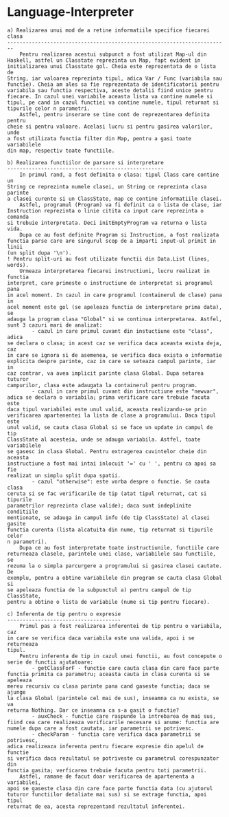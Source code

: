 # Language-Interpreter

	a) Realizarea unui mod de a retine informatiile specifice fiecarei clasa
	------------------------------------------------------------------------
		Pentru realizarea acestui subpunct a fost utilizat Map-ul din 
	Haskell, astfel un Classtate reprezinta un Map, fapt evident in 
	initializarea unui Classtate gol. Cheia este reprezentata de o lista de
	String, iar valoarea reprezinta tipul, adica Var / Func (variabila sau
	functie). Cheia am ales sa fie reprezentata de identificatorii pentru
	variabila sau functia respectiva, aceste detalii fiind unice pentru
	fiecare. In cazul unei variabile aceasta lista va contine numele si
	tipul, pe cand in cazul functiei va contine numele, tipul returnat si
	tipurile celor n parametri.
		Astfel, pentru inserare se tine cont de reprezentarea definita pentru
	cheie si pentru valoare. Acelasi lucru si pentru gasirea valorilor, unde
	a fost utilizata functia filter din Map, pentru a gasi toate variabilele
	din map, respectiv toate functiile.

	b) Realizarea functiilor de parsare si interpretare
	---------------------------------------------------
		In primul rand, a fost definita o clasa: tipul Class care contine un
	String ce reprezinta numele clasei, un String ce reprezinta clasa parinte
	a clasei curente si un ClassState, map ce contine informatiile clasei.
		Astfel, programul (Program) va fi definit ca o lista de clase, iar 
	Instruction reprezinta o linie citita ca input care reprezinta o comanda
	si trebuie interpretata. Deci initEmptyProgram va returna o lista vida.
		Dupa ce au fost definite Program si Instruction, a fost realizata 
	functia parse care are singurul scop de a imparti input-ul primit in linii
	(un split dupa '\n').
	! Pentru split-uri au fost utilizate functii din Data.List (lines, words).
		Urmeaza interpretarea fiecarei instructiuni, lucru realizat in functia
	interpret, care primeste o instructiune de interpretat si programul pana 
	in acel moment. In cazul in care programul (containerul de clase) pana in
	acel moment este gol (se apeleaza functia de interpretare prima data), se
	adauga la program clasa "Global" si se continua interpretarea. Astfel, 
	sunt 3 cazuri mari de analizat:
			- cazul in care primul cuvant din instuctiune este "class", adica
	se declara o clasa; in acest caz se verifica daca aceasta exista deja, caz
	in care se ignora si de asemenea, se verifica daca exista o informatie 
	explicita despre parinte, caz in care se seteaza campul parinte, iar in 
	caz contrar, va avea implicit parinte clasa Global. Dupa setarea tuturor
	campurilor, clasa este adaugata la containerul pentru program.
			- cazul in care primul cuvant din instructiune este "newvar",
	adica se declara o variabila; prima verificare care trebuie facuta este
	daca tipul variabilei este unul valid, aceasta realizandu-se prin 
	verificarea apartenentei la lista de clase a programului. Daca tipul este
	unul valid, se cauta clasa Global si se face un update in campul de tip
	ClassState al acesteia, unde se adauga variabila. Astfel, toate variabilele
	se gasesc in clasa Global. Pentru extragerea cuvintelor cheie din aceasta
	instructiune a fost mai intai inlocuit '=' cu ' ', pentru ca apoi sa fie
	realizat un simplu split dupa spatii.
			- cazul "otherwise": este vorba despre o functie. Se cauta clasa
	ceruta si se fac verificarile de tip (atat tipul returnat, cat si tipurile
	parametrilor reprezinta clase valide); daca sunt indeplinite conditiile
	mentionate, se adauga in campul info (de tip ClassState) al clasei gasite
	functia curenta (lista alcatuita din nume, tip returnat si tipurile celor
	n parametri).
		Dupa ce au fost interpretate toate instructiunile, functiile care 
	returneaza clasele, parintele unei clase, variabilele sau functiile, se
	rezuma la o simpla parcurgere a programului si gasirea clasei cautate. De 
	exemplu, pentru a obtine variabilele din program se cauta clasa Global si
	se apeleaza functia de la subpunctul a) pentru campul de tip ClassState,
	pentru a obtine o lista de variabile (nume si tip pentru fiecare).

	c) Inferenta de tip pentru o expresie
	-------------------------------------
		Primul pas a fost realizarea inferentei de tip pentru o variabila, caz
	in care se verifica daca variabila este una valida, apoi i se returneaza
	tipul.
		Pentru inferenta de tip in cazul unei functii, au fost concepute o 
	serie de functii ajutatoare:
			- getClassForF - functie care cauta clasa din care face parte
	functia primita ca parametru; aceasta cauta in clasa curenta si se apeleaza
	mereu recursiv cu clasa parinte pana cand gaseste functia; daca se ajunge 
	la clasa Global (parintele cel mai de sus), inseamna ca nu exista, se va
	returna Nothing. Dar ce inseamna ca s-a gasit o functie?
			- auxCheck - functie care raspunde la intrebarea de mai sus, 
	fiind cea care realizeaza verificarile necesare si anume: functia are
	numele dupa care a fost cautata, iar parametrii se potrivesc.
			- checkParam - functia care verifica daca parametrii se potrivesc,
	adica realizeaza inferenta pentru fiecare expresie din apelul de functie 
	si verifica daca rezultatul se potriveste cu parametrul corespunzator din
	functia gasita; verficarea trebuie facuta pentru toti parametrii.
		Astfel, ramane de facut doar verificarea de apartenenta a variabilei,
	apoi se gaseste clasa din care face parte functia data (cu ajutorul
	tuturor functiilor detaliate mai sus) si se extrage functia, apoi tipul
	returnat de ea, acesta reprezentand rezultatul inferentei.

